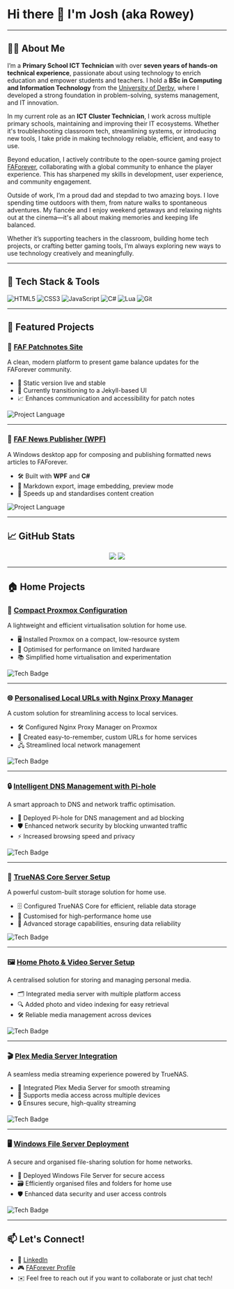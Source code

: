 # Hi there 👋 I'm Josh (aka Rowey)

---

## 👨‍💻 About Me

I’m a **Primary School ICT Technician** with over **seven years of hands-on technical experience**, passionate about using technology to enrich education and empower students and teachers. I hold a **BSc in Computing and Information Technology** from the [University of Derby](https://www.derby.ac.uk/?form=MG0AV3), where I developed a strong foundation in problem-solving, systems management, and IT innovation.

In my current role as an **ICT Cluster Technician**, I work across multiple primary schools, maintaining and improving their IT ecosystems. Whether it's troubleshooting classroom tech, streamlining systems, or introducing new tools, I take pride in making technology reliable, efficient, and easy to use.

Beyond education, I actively contribute to the open-source gaming project [FAForever](https://github.com/FAForever?form=MG0AV3), collaborating with a global community to enhance the player experience. This has sharpened my skills in development, user experience, and community engagement.

Outside of work, I’m a proud dad and stepdad to two amazing boys. I love spending time outdoors with them, from nature walks to spontaneous adventures. My fiancée and I enjoy weekend getaways and relaxing nights out at the cinema—it's all about making memories and keeping life balanced.  

Whether it’s supporting teachers in the classroom, building home tech projects, or crafting better gaming tools, I’m always exploring new ways to use technology creatively and meaningfully.

---

## 🧰 Tech Stack & Tools

![HTML5](https://img.shields.io/badge/-HTML5-E34F26?style=flat-square&logo=html5&logoColor=white)
![CSS3](https://img.shields.io/badge/-CSS3-1572B6?style=flat-square&logo=css3)
![JavaScript](https://img.shields.io/badge/-JavaScript-F7DF1E?style=flat-square&logo=javascript&logoColor=black)
![C#](https://img.shields.io/badge/-C%23-239120?style=flat-square&logo=c-sharp&logoColor=white)
![Lua](https://img.shields.io/badge/-Lua-000080?style=flat-square&logo=lua&logoColor=white)
![Git](https://img.shields.io/badge/-Git-F05032?style=flat-square&logo=git&logoColor=white)

---

## 🚀 Featured Projects

### 🎯 [FAF Patchnotes Site](https://github.com/MrRowey/FAF-Patchnotes-Site?form=MG0AV3)  
A clean, modern platform to present game balance updates for the FAForever community.

- 🧩 Static version live and stable  
- 🎨 Currently transitioning to a Jekyll-based UI  
- 📈 Enhances communication and accessibility for patch notes

![Project Language](https://img.shields.io/github/languages/top/MrRowey/FAF-Patchnotes-Site?style=flat-square)

---

### 📰 [FAF News Publisher (WPF)](https://github.com/MrRowey/FAF-News-Publisher-WPF)  
A Windows desktop app for composing and publishing formatted news articles to FAForever.

- 🛠 Built with **WPF** and **C#**  
- 📝 Markdown export, image embedding, preview mode  
- 🚀 Speeds up and standardises content creation

![Project Language](https://img.shields.io/github/languages/top/MrRowey/FAF-News-Publisher-WPF?style=flat-square)

---

## 📈 GitHub Stats

<p align="center">
  <img src="https://github-readme-stats.vercel.app/api?username=MrRowey&show_icons=true&theme=react&hide_border=true" />
  <img src="https://github-readme-stats.vercel.app/api/top-langs/?username=MrRowey&layout=compact&theme=react&hide_border=true" />
</p>

---

## 🏠 Home Projects

### 🔧 [Compact Proxmox Configuration](#)  
A lightweight and efficient virtualisation solution for home use.  
- 🖥️ Installed Proxmox on a compact, low-resource system  
- 🚀 Optimised for performance on limited hardware  
- 📚 Simplified home virtualisation and experimentation

![Tech Badge](https://img.shields.io/badge/Tech-Proxmox-00C0A0?style=flat-square)

---

### 🌐 [Personalised Local URLs with Nginx Proxy Manager](#)  
A custom solution for streamlining access to local services.  
- 🛠 Configured Nginx Proxy Manager on Proxmox  
- 🔗 Created easy-to-remember, custom URLs for home services  
- 🖧 Streamlined local network management

![Tech Badge](https://img.shields.io/badge/Tech-Nginx-009639?style=flat-square)

---

### 🔒 [Intelligent DNS Management with Pi-hole](#)  
A smart approach to DNS and network traffic optimisation.  
- 🔧 Deployed Pi-hole for DNS management and ad blocking  
- 🛡 Enhanced network security by blocking unwanted traffic  
- ⚡ Increased browsing speed and privacy

![Tech Badge](https://img.shields.io/badge/Tech-Pi--hole-000000?style=flat-square)

---

### 💾 [TrueNAS Core Server Setup](#)  
A powerful custom-built storage solution for home use.  
- 🗄 Configured TrueNAS Core for efficient, reliable data storage  
- 💾 Customised for high-performance home use  
- 🔐 Advanced storage capabilities, ensuring data reliability

![Tech Badge](https://img.shields.io/badge/Tech-TrueNAS-000000?style=flat-square)

---

### 🖼️ [Home Photo & Video Server Setup](#)  
A centralised solution for storing and managing personal media.  
- 🗂 Integrated media server with multiple platform access  
- 🔍 Added photo and video indexing for easy retrieval  
- 🛠 Reliable media management across devices

![Tech Badge](https://img.shields.io/badge/Tech-Media--Server-FF7F00?style=flat-square)

---

### 🎬 [Plex Media Server Integration](#)  
A seamless media streaming experience powered by TrueNAS.  
- 🎥 Integrated Plex Media Server for smooth streaming  
- 📱 Supports media access across multiple devices  
- 🔒 Ensures secure, high-quality streaming

![Tech Badge](https://img.shields.io/badge/Tech-Plex-000000?style=flat-square)

---

### 🖥️ [Windows File Server Deployment](#)  
A secure and organised file-sharing solution for home networks.  
- 🔄 Deployed Windows File Server for secure access  
- 🗃 Efficiently organised files and folders for home use  
- 🛡 Enhanced data security and user access controls

![Tech Badge](https://img.shields.io/badge/Tech-Windows--Server-0078D4?style=flat-square)

---

## 📫 Let's Connect!
- 💼 [LinkedIn](https://www.linkedin.com/in/josh-row-938394255/)  
- 🎮 [FAForever Profile](https://github.com/FAForever?form=MG0AV3)  
- ✉️ Feel free to reach out if you want to collaborate or just chat tech!
